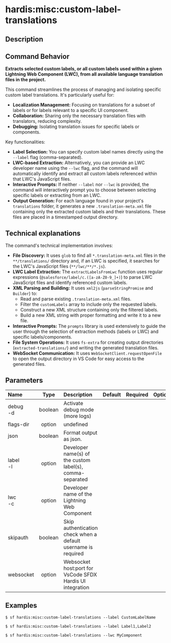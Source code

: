 <!-- This file has been generated with command 'sf hardis:doc:plugin:generate'. Please do not update it manually or it may be overwritten -->
# hardis:misc:custom-label-translations

## Description


## Command Behavior

**Extracts selected custom labels, or all custom labels used within a given Lightning Web Component (LWC), from all available language translation files in the project.**

This command streamlines the process of managing and isolating specific custom label translations. It's particularly useful for:

- **Localization Management:** Focusing on translations for a subset of labels or for labels relevant to a specific UI component.
- **Collaboration:** Sharing only the necessary translation files with translators, reducing complexity.
- **Debugging:** Isolating translation issues for specific labels or components.

Key functionalities:

- **Label Selection:** You can specify custom label names directly using the `--label` flag (comma-separated).
- **LWC-based Extraction:** Alternatively, you can provide an LWC developer name using the `--lwc` flag, and the command will automatically identify and extract all custom labels referenced within that LWC's JavaScript files.
- **Interactive Prompts:** If neither `--label` nor `--lwc` is provided, the command will interactively prompt you to choose between selecting specific labels or extracting from an LWC.
- **Output Generation:** For each language found in your project's `translations` folder, it generates a new `.translation-meta.xml` file containing only the extracted custom labels and their translations. These files are placed in a timestamped output directory.

## Technical explanations

The command's technical implementation involves:

- **File Discovery:** It uses `glob` to find all `*.translation-meta.xml` files in the `**/translations/` directory and, if an LWC is specified, it searches for the LWC's JavaScript files (`**/lwc/**/*.js`).
- **LWC Label Extraction:** The `extractLabelsFromLwc` function uses regular expressions (`@salesforce/label/c.([a-zA-Z0-9_]+)`) to parse LWC JavaScript files and identify referenced custom labels.
- **XML Parsing and Building:** It uses `xml2js` (`parseStringPromise` and `Builder`) to:
  - Read and parse existing `.translation-meta.xml` files.
  - Filter the `customLabels` array to include only the requested labels.
  - Construct a new XML structure containing only the filtered labels.
  - Build a new XML string with proper formatting and write it to a new file.
- **Interactive Prompts:** The `prompts` library is used extensively to guide the user through the selection of extraction methods (labels or LWC) and specific labels/components.
- **File System Operations:** It uses `fs-extra` for creating output directories (`extracted-translations/`) and writing the generated translation files.
- **WebSocket Communication:** It uses `WebSocketClient.requestOpenFile` to open the output directory in VS Code for easy access to the generated files.


## Parameters

| Name         |  Type   | Description                                                   | Default | Required | Options |
|:-------------|:-------:|:--------------------------------------------------------------|:-------:|:--------:|:-------:|
| debug<br/>-d | boolean | Activate debug mode (more logs)                               |         |          |         |
| flags-dir    | option  | undefined                                                     |         |          |         |
| json         | boolean | Format output as json.                                        |         |          |         |
| label<br/>-l | option  | Developer name(s) of the custom label(s), comma-separated     |         |          |         |
| lwc<br/>-c   | option  | Developer name of the Lightning Web Component                 |         |          |         |
| skipauth     | boolean | Skip authentication check when a default username is required |         |          |         |
| websocket    | option  | Websocket host:port for VsCode SFDX Hardis UI integration     |         |          |         |

## Examples

```shell
$ sf hardis:misc:custom-label-translations --label CustomLabelName
```

```shell
$ sf hardis:misc:custom-label-translations --label Label1,Label2
```

```shell
$ sf hardis:misc:custom-label-translations --lwc MyComponent
```


